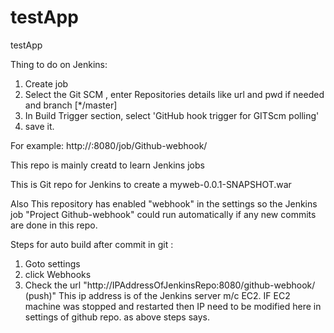# testApp
testApp  

Thing to do on Jenkins:
1. Create job
2. Select the Git SCM , enter Repositories details like url and pwd if needed and branch [*/master]
3. In Build Trigger section, select 'GitHub hook trigger for GITScm polling'
4. save it.

For example: http://<jenkins-machine-public-IP>:8080/job/Github-webhook/

This repo is mainly creatd to learn Jenkins jobs 

This is Git repo for Jenkins to create a myweb-0.0.1-SNAPSHOT.war 

Also This repository has enabled "webhook" in the settings so the Jenkins job "Project Github-webhook" could run 
automatically if any new commits are done in this repo. 

Steps for auto build after commit in git :
1. Goto settings
2. click Webhooks
3. Check the url "http://IPAddressOfJenkinsRepo:8080/github-webhook/ (push)" This ip address is of the Jenkins server m/c EC2.
  IF EC2 machine was stopped and restarted then IP need to be modified here in settings of github repo. as above steps says.
  


